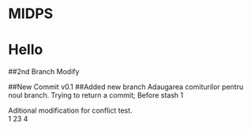 # MIDPS
# Hello

##2nd Branch Modify

##New Commit v0.1
##Added new branch
Adaugarea comiturilor pentru noul branch.
Trying to return a commit;
Before stash 1

Aditional modification for conflict test.  
1
23
4
